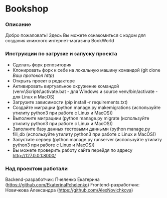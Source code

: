 # Bookshop

### Описание
Добро пожаловать! Здесь Вы можете ознакомиться с кодом для создания книжного интернет-магазина BookWorld

### Инструкции по загрузке и запуску проекта
- Сделать форк репозитория
- Клонировать форк к себе на локальную машину командой (git clone *Ваш протокол http*)
- Открыть проект в редакторе
- Активировать виртуальное окружение командой (venv\Scripts\activate.bat - для Windows и source venv/bin/activate - для Linux и MacOS)
- Загрузите зависимости (pip install -r requirements.txt)
- Создайте миграции (python manage.py makemigrations (используйте утилиту python3 при работе с Linux и MacOS))
- Выполните миграциии (python manage.py migrate (используйте утилиту python3 при работе с Linux и MacOS))
- Заполните базу данных тестовыми данными (python manage.py fill_db (используйте утилиту python3 при работе с Linux и MacOS))
- Запустите сервер (python manage.py runserver (используйте утилиту python3 при работе с Linux и MacOS))
- Вы можете проверить работу сайта перейдя по адресу http://127.0.0.1:8000/

### Над проектом работали
Backend-разработчик: Пчеленко Екатерина (https://github.com/EkaterinaPchelenko)
Frontend-разработчик: Новичкова Александра (https://github.com/AlexNovichkova)
